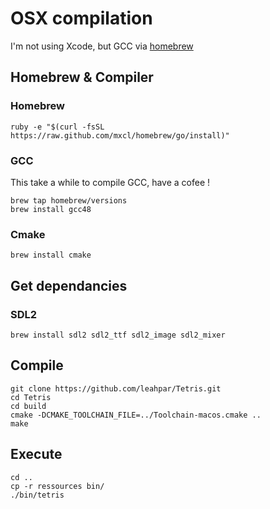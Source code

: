 # OSX compilation

I'm not using Xcode, but GCC via [homebrew](http://brew.sh)

## Homebrew & Compiler

### Homebrew

```
ruby -e "$(curl -fsSL https://raw.github.com/mxcl/homebrew/go/install)"
```

### GCC

This take a while to compile GCC, have a cofee !

```
brew tap homebrew/versions
brew install gcc48
```

### Cmake

```
brew install cmake
```

## Get dependancies

### SDL2

```
brew install sdl2 sdl2_ttf sdl2_image sdl2_mixer
```

## Compile

```
git clone https://github.com/leahpar/Tetris.git
cd Tetris
cd build
cmake -DCMAKE_TOOLCHAIN_FILE=../Toolchain-macos.cmake ..
make
```
## Execute

```
cd ..
cp -r ressources bin/
./bin/tetris
```

